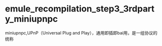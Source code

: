 # emule_recompilation_step3_3rdparty_miniupnpc
miniupnpc,UPnP（Universal Plug and Play），通用即插即bai用，是一组协议的统称
